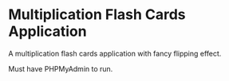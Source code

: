 # Multiplication Flash Cards Application

A multiplication flash cards application with fancy flipping effect.

Must have PHPMyAdmin to run.
